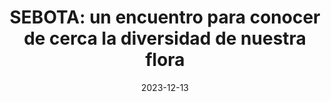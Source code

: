 ---
title: "SEBOTA: un encuentro para conocer de cerca la diversidad de nuestra flora"
collection: publications
permalink: /publication/Ramos-Gutierrez et al 2023 ConsVeg
date: 2023-12-13
venue: 'Conservación Vegetal'
paperurl: '/files/pdf/research/Ramos-Gutierrez et al 2023 ConsVeg.pdf'
link: 'https://doi.org/10.15366/cv2023.27'
#code: 'http://doi.org/'
#github: 'https://github.com/jimarcor/...'
#figshare: 'https://figshare.com/...'
citation: 'Ramos-Gutiérrez I, <B>Márquez-Corro JI</B>, Martín-Hernanz S. 2023. &quot;SEBOTA: un encuentro para conocer de cerca la diversidad de nuestra flora&quot; <i>Conservación Vegetal</i> 27: 50-51'
---